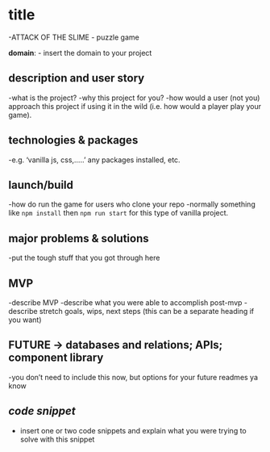 # title
-ATTACK OF THE SLIME - puzzle game

**domain**: - insert the domain to your project

## description and user story
-what is the project?
-why this project for you?
-how would a user (not you) approach this project if using it in the wild (i.e. how would a player play your game).

## technologies & packages
-e.g. ‘vanilla js, css,.....’ any packages installed, etc.

## launch/build
-how do run the game for users who clone your repo
-normally something like `npm install` then `npm run start` for this type of vanilla project.

## major problems & solutions
-put the tough stuff that you got through here

## MVP
-describe MVP
-describe what you were able to accomplish post-mvp
-describe stretch goals, wips, next steps (this can be a separate heading if you want)

## FUTURE -> databases and relations; APIs; component library
-you don’t need to include this now, but options for your future readmes ya know

## _code snippet_
- insert one or two code snippets and explain what you were trying to solve with this snippet
